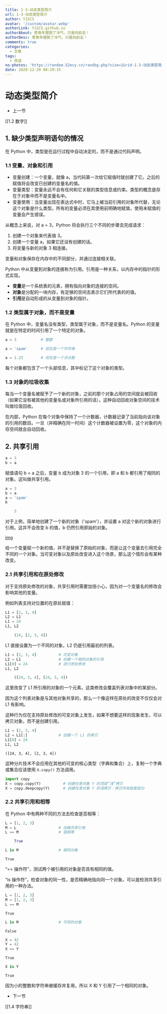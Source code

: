 ```yaml
---
title: 1-3-动态类型简介
url: 1-3-动态类型简介
author: YJ2CS
avatar: '/custom/avatar.webp'
authorLink: YJ2CS.github.io
authorAbout: 愿青年摆脱了冷气，只是向前走！
authorDesc: 愿青年摆脱了冷气，只是向前走！
comments: true
categories:
  - 文章
tags:
  - 悦读
no-photos: 'https://random.52ecy.cn/randbg.php?size=1&rid-1-3-动态类型简介'
date: 2020-12-20 00:29:15
---
```




# 动态类型简介

- 上一节

[[1.2 数字]]

## 1. 缺少类型声明语句的情况

在 Python 中，类型是在运行过程中自动决定的，而不是通过代码声明。

### 1.1 变量、对象和引用

- 变量创建：一个变量，就像 a，当代码第一次给它赋值时就创建了它。之后的赋值将会改变已创建的变量名的值。
- 变量类型：变量永远不会有任何和它关联的类型信息或约束。类型的概念是存在于对象中而不是变量名中。
- 变量使用：当变量出现在表达式中时，它马上被当前引用的对象所代替，无论这个对象是什么类型。所有的变量必须在其使用前明确地赋值，使用未赋值的变量会产生错误。

从概念上来说，对 a = 3，Python 将会执行三个不同的步骤去完成请求：

1. 创建一个对象来代表值 3。
2. 创建一个变量 a，如果它还没有创建的话。
3. 将变量与新的对象 3 相连接。

变量和对象保存在内存中的不同部分，并通过连接相关联。  

Python 中从变量到对象的连接称为引用。引用是一种关系，以内存中的指针的形式实现。  

- **变量**是一个系统表的元素，拥有指向对象的连接的空间。
- **对象**是分配的一块内存，有足够的空间去表示它们所代表的的值。
- **引用**是自动形成的从变量到对象的指针。

### 1.2 类型属于对象，而不是变量

在 Python 中，变量名没有类型，类型属于对象，而不是变量名。Python 的变量就是在特定的时间引用了一个特定的对象。

```python
a = 3           # 整数
```

```python
a = 'spam'      # 现在是一个字符串
```

```python
a = 1.23        # 现在是一个浮点数
```

每个对象都包含了一个头部信息，其中标记了这个对象的类型。

### 1.3 对象的垃圾收集

每当一个变量名被赋予了一个新的对象，之前的那个对象占用的空间就会被回收（如果它没有被其他的变量名或对象所引用的话）。这种自动回收对象空间的技术叫做垃圾回收。  

在内部，Python 在每个对象中保持了一个计数器，计数器记录了当前指向该对象的引用的数目。一旦（并精确在同一时间）这个计数器被设置为零，这个对象的内存空间就会自动回收。

## 2. 共享引用

```python
a = 3
b = a
```

赋值语句 b = a 之后，变量 b 成为对象 3 的一个引用，即 a 和 b 都引用了相同的对象。这叫做共享引用。

```python
a = 3
b = a
a = 'spam'
b
```

```python
    3
```

对于上例，简单地创建了一个新的对象（'spam'），并设置 a 对这个新的对象进行引用。这并不会改变 b 的值，b 仍然引用原始的对象。  

[img](ref.png)

给一个变量赋一个新的值，并不是替换了原始的对象，而是让这个变量去引用完全不同的一个对象。当可变对象以及原处改变进入这个场景，那么这个情形会有某种改变。

### 2.1 共享引用和在原处修改

对于支持原处修改的对象，共享引用时需要加倍小心，因为对一个变量名的修改会影响其他的变量。  

例如列表支持对位置的在原处赋值：

```python
L1 = [2, 3, 4]
L2 = L1
L1 = 24
L1, L2
```

```python
    (24, [2, 3, 4])
```

L1 直接设置为一个不同的对象，L2 仍是引用最初的列表。

```python
L1 = [2, 3, 4]          # 可变对象
L2 = L1                 # 创建一个相同对象的引用
L1[0] = 24              # 进行原处修改
L1, L2
```

```python
    ([24, 3, 4], [24, 3, 4])
```

这里改变了 L1 所引用的对象的一个元素。这类修改会覆盖列表对象中的某部分。  

因为这个列表对象是与其他对象共享的，那么一个像这样在原处的改变不仅仅会对 L1 有影响。  

这种行为仅在支持原处修改的可变对象上发生，如果不想要这样的现象发生，可以拷贝对象，而不是创建引用。

```python
L1 = [2, 3, 4]
L2 = L1[:]              # 创建一个 L1 的拷贝
L1[0] = 24
L1, L2
```

    ([24, 3, 4], [2, 3, 4])

这种分片技术不会应用在其他的可变的核心类型（字典和集合）上，复制一个字典或集合应该使用 `X.copy()` 方法调用。

```python
import copy
X = copy.copy(Y)          # 创建任意对象 Y 的顶层“浅”拷贝
X = copy.deepcopy(Y)      # 创建任意对象 Y 的深拷贝：拷贝所有嵌套部分
```

### 2.2 共享引用和相等

在 Python 中有两种不同的方法去检查是否相等：

```python
L = [1, 2, 3]
M = L                   # 创建共享引用
L == M                  # 值相等
```

```python
    True
```

```python
L is M                  # 相同对象
```

    True

“== 操作符”，测试两个被引用的对象是否具有相同的值。  

“is 操作符”，检查对象的同一性，是否精确地指向同一个对象。可以是检测共享引用的一种办法。

```python
L = [1, 2, 3]
M = [1, 2, 3]
L == M
```

    True

```python
L is M                  # 不同的对象
```

    False

```python
X = 42
Y = 42
X == Y
```

    True

```python
X is Y
```

    True

因为小的整数和字符串被缓存并复用，所以 X 和 Y 引用了一个相同的对象。

- 下一节

[[1.4 字符串]]


